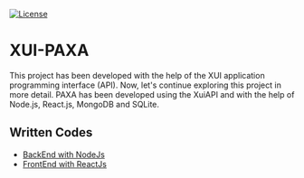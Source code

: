 [![License](https://img.shields.io/badge/License-MIT-green.svg)](https://github.com/hossein-rg/xui-paxa?tab=Unlicense-1-ov-file)
# XUI-PAXA
This project has been developed with the help of the XUI application programming interface (API). Now, let's continue exploring this project in more detail.
PAXA has been developed using the XuiAPI and with the help of Node.js, React.js, MongoDB and SQLite.

##  Written Codes
 - [BackEnd with NodeJs](https://github.com/hossein-rg)
 - [FrontEnd with ReactJs](https://github.com/hossein-rg)

